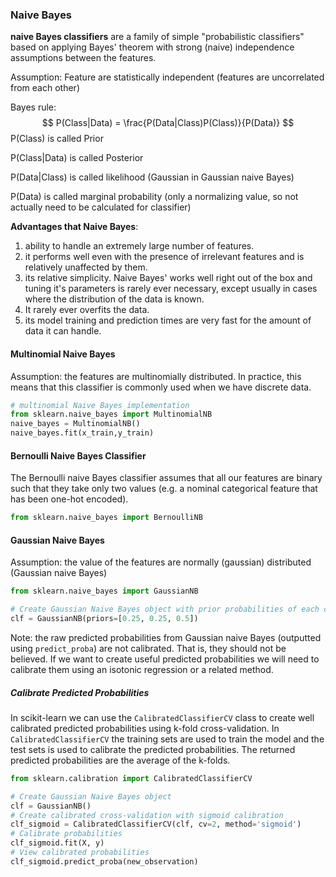 ### Naive Bayes

**naive Bayes classifiers** are a family of simple "probabilistic classifiers" based on applying Bayes' theorem with strong (naive) independence assumptions between the features.

Assumption: Feature are statistically independent (features are uncorrelated from each other)

Bayes rule:
$$
P(Class|Data) = \frac{P(Data|Class)P(Class)}{P(Data)}
$$
P(Class) is called Prior

P(Class|Data) is called Posterior

P(Data|Class) is called likelihood (Gaussian in Gaussian naive Bayes)

P(Data) is called marginal probability (only a normalizing value, so not actually need to be calculated for classifier)

__Advantages that Naive Bayes__:

1. ability to handle an extremely large number of features.
2. it performs well even with the presence of irrelevant features and is relatively unaffected by them. 
3. its relative simplicity. Naive Bayes' works well right out of the box and tuning it's parameters is rarely ever necessary, except usually in cases where the distribution of the data is known. 
4. It rarely ever overfits the data. 
5. its model training and prediction times are very fast for the amount of data it can handle. 

#### Multinomial Naive Bayes

Assumption:  the features are multinomially distributed. In practice, this means that this classifier is commonly used when we have discrete data.

```python
# multinomial Naive Bayes implementation
from sklearn.naive_bayes import MultinomialNB
naive_bayes = MultinomialNB()
naive_bayes.fit(x_train,y_train)
```

#### Bernoulli Naive Bayes Classifier

The Bernoulli naive Bayes classifier assumes that all our features are binary such that they take only two values (e.g. a nominal categorical feature that has been one-hot encoded).

```python
from sklearn.naive_bayes import BernoulliNB
```

#### Gaussian Naive Bayes

Assumption:  the value of the features are normally (gaussian) distributed (Gaussian naive Bayes)

```python
from sklearn.naive_bayes import GaussianNB

# Create Gaussian Naive Bayes object with prior probabilities of each class
clf = GaussianNB(priors=[0.25, 0.25, 0.5])
```

Note: the raw predicted probabilities from Gaussian naive Bayes (outputted using `predict_proba`) are not calibrated. That is, they should not be believed. If we want to create useful predicted probabilities we will need to calibrate them using an isotonic regression or a related method.

##### Calibrate Predicted Probabilities

 In scikit-learn we can use the `CalibratedClassifierCV` class to create well calibrated predicted probabilities using k-fold cross-validation. In `CalibratedClassifierCV` the training sets are used to train the model and the test sets is used to calibrate the predicted probabilities. The returned predicted probabilities are the average of the k-folds.

```python
from sklearn.calibration import CalibratedClassifierCV

# Create Gaussian Naive Bayes object
clf = GaussianNB()
# Create calibrated cross-validation with sigmoid calibration
clf_sigmoid = CalibratedClassifierCV(clf, cv=2, method='sigmoid')
# Calibrate probabilities
clf_sigmoid.fit(X, y)
# View calibrated probabilities
clf_sigmoid.predict_proba(new_observation)
```

